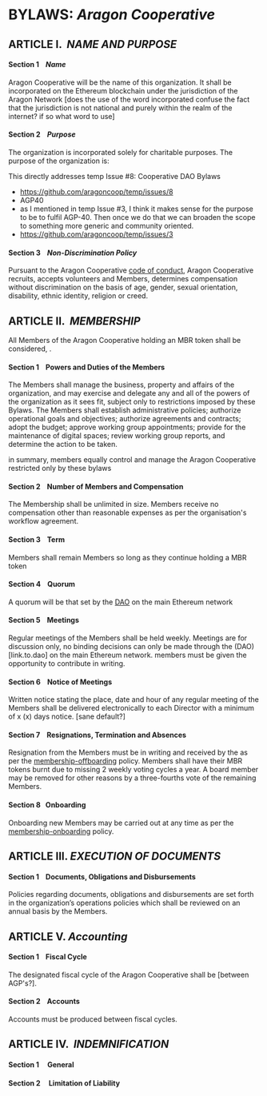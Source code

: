 # BYLAWS: *Aragon Cooperative*


## ARTICLE I.  *NAME AND PURPOSE*
#### Section 1    *Name*
Aragon Cooperative will be the name of this organization. It shall be incorporated on the Ethereum blockchain under the jurisdiction of the Aragon Network [does the use of the word incorporated confuse the fact that the jurisdiction is not national and purely within the realm of the internet? if so what word to use]


#### Section 2    _*Purpose*_
The organization is incorporated solely for charitable purposes. The purpose of the organization is:

This directly addresses temp Issue #8: Cooperative DAO Bylaws
- https://github.com/aragoncoop/temp/issues/8
- AGP40
- as I mentioned in temp Issue #3, I think it makes sense for the purpose to be to fulfil AGP-40. Then once we do that we can broaden the scope to something more generic and community oriented. 
- https://github.com/aragoncoop/temp/issues/3


#### Section 3    _*Non-Discrimination Policy*_
Pursuant to the Aragon Cooperative [code of conduct](add.link.here), Aragon Cooperative recruits, accepts volunteers and Members, determines compensation without discrimination on the basis of age, gender, sexual orientation, disability, ethnic identity, religion or creed.




## ARTICLE II.  _*MEMBERSHIP*_
All Members of the Aragon Cooperative holding an MBR token shall be considered, .


#### Section 1    Powers and Duties of the Members
The Members shall manage the business, property and affairs of the organization, and may exercise and delegate any and all of the powers of the organization as it sees fit, subject only to restrictions imposed by these Bylaws. The Members shall establish administrative policies; authorize operational goals and objectives; authorize agreements and contracts; adopt the budget; approve working group appointments; provide for the maintenance of digital spaces; review working group reports, and determine the action to be taken. 

in summary, members equally control and manage the Aragon Cooperative restricted only by these bylaws

#### Section 2    Number of Members and Compensation
The Membership shall be unlimited in size. Members receive no compensation other than reasonable expenses as per the organisation's workflow agreement.

#### Section 3    Term
Members shall remain Members so long as they continue holding a MBR token

#### Section 4    Quorum
A quorum will be that set by the [DAO](link.to.dao) on the main Ethereum network

#### Section 5    Meetings
Regular meetings of the Members shall be held weekly. Meetings are for discussion only, no binding decisions can only be made through the (DAO)[link.to.dao] on the main Ethereum network. members must be given the opportunity to contribute in writing.

#### Section 6    Notice of Meetings
Written notice stating the place, date and hour of any regular meeting of the Members shall be delivered electronically to each Director with a minimum of x (x) days notice. [sane default?]

#### Section 7    Resignations, Termination and Absences
Resignation from the Members must be in writing and received by the as per the [membership-offboarding](link.to.document) policy. Members shall have their MBR tokens burnt due to missing 2 weekly voting cycles a year. A board member may be removed for other reasons by a three-fourths vote of the remaining Members.

#### Section 8    Onboarding
Onboarding new Members may be carried out at any time as per the [membership-onboarding](link.to.document) policy.


## ARTICLE III. _*EXECUTION OF DOCUMENTS*_

#### Section 1    Documents, Obligations and Disbursements
Policies regarding documents, obligations and disbursements are set forth in the organization’s operations policies which shall be reviewed on an annual basis by the Members.


## ARTICLE V. _*Accounting*_

#### Section 1    Fiscal Cycle
The designated fiscal cycle of the Aragon Cooperative shall be [between AGP's?].


#### Section 2    Accounts
Accounts must be produced between fiscal cycles.


## ARTICLE IV.  _*INDEMNIFICATION*_
#### Section 1     General

#### Section 2     Limitation of Liability


                            
                            


                    

